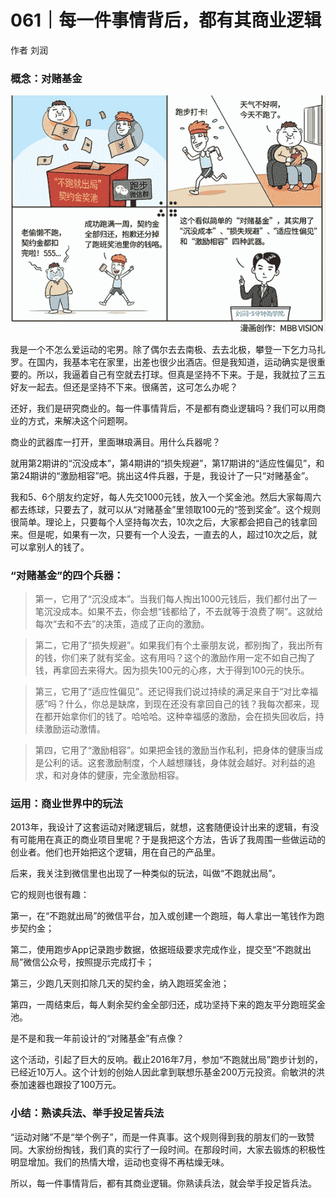 # 061｜每一件事情背后，都有其商业逻辑

作者 刘润

### 概念：对赌基金

![](img/4e4409af5a56e03172a63b92f27e957a.jpg)

我是一个不怎么爱运动的宅男。除了偶尔去去南极、去去北极，攀登一下乞力马扎罗。在国内，我基本宅在家里，出差也很少出酒店。但是我知道，运动确实是很重要的。所以，我逼着自己有空就去打球。但真是坚持不下来。于是，我就拉了三五好友一起去。但还是坚持不下来。很痛苦，这可怎么办呢？

还好，我们是研究商业的。每一件事情背后，不是都有商业逻辑吗？我们可以用商业的方式，来解决这个问题啊。

商业的武器库一打开，里面琳琅满目。用什么兵器呢？

就用第2期讲的“沉没成本”，第4期讲的“损失规避”，第17期讲的“适应性偏见”，和第24期讲的“激励相容”吧。挑出这4件兵器，于是，我设计了一只“对赌基金”。

我和5、6个朋友约定好，每人先交1000元钱，放入一个奖金池。然后大家每周六都去练球，只要去了，就可以从“对赌基金”里领取100元的“签到奖金”。这个规则很简单。理论上，只要每个人坚持每次去，10次之后，大家都会把自己的钱拿回来。但是呢，如果有一次，只要有一个人没去，一直去的人，超过10次之后，就可以拿别人的钱了。

### “对赌基金”的四个兵器：

> 第一，它用了“沉没成本”。当我们每人掏出1000元钱后，我们都付出了一笔沉没成本。如果不去，你会想“钱都给了，不去就等于浪费了啊”。这就给每次“去和不去”的决策，造成了正向的激励。

> 第二，它用了“损失规避”。如果我们有个土豪朋友说，都别掏了，我出所有的钱，你们来了就有奖金。这有用吗？这个的激励作用一定不如自己掏了钱，再拿回去来得大。因为损失100元的心疼，大于得到100元的快乐。

> 第三，它用了“适应性偏见”。还记得我们说过持续的满足来自于“对比幸福感”吗？什么，你总是缺席，到现在还没有拿回自己的钱？我每次都来，现在都开始拿你们的钱了。哈哈哈。这种幸福感的激励，会在损失回收后，持续激励运动激情。

> 第四，它用了“激励相容”。如果把金钱的激励当作私利，把身体的健康当成是公利的话。这套激励制度，个人越想赚钱，身体就会越好。对利益的追求，和对身体的健康，完全激励相容。

### 运用：商业世界中的玩法

2013年，我设计了这套运动对赌逻辑后，就想，这套随便设计出来的逻辑，有没有可能用在真正的商业项目里呢？于是我把这个方法，告诉了我周围一些做运动的创业者。他们也开始把这个逻辑，用在自己的产品里。

后来，我关注到微信里也出现了一种类似的玩法，叫做“不跑就出局”。

它的规则也很有趣：

第一，在“不跑就出局”的微信平台，加入或创建一个跑班，每人拿出一笔钱作为跑步契约金；

第二，使用跑步App记录跑步数据，依据班级要求完成作业，提交至“不跑就出局”微信公众号，按照提示完成打卡；

第三，少跑几天则扣除几天的契约金，纳入跑班奖金池；

第四，一周结束后，每人剩余契约金全部归还，成功坚持下来的跑友平分跑班奖金池。

是不是和我一年前设计的“对赌基金”有点像？

这个活动，引起了巨大的反响。截止2016年7月，参加“不跑就出局”跑步计划的，已经近10万人。这个计划的创始人因此拿到联想乐基金200万元投资。俞敏洪的洪泰加速器也跟投了100万元。

### 小结：熟读兵法、举手投足皆兵法

“运动对赌”不是“举个例子”，而是一件真事。这个规则得到我的朋友们的一致赞同。大家纷纷掏钱，我们真的实行了一段时间。在那段时间，大家去锻炼的积极性明显增加。我们的热情大增，运动也变得不再枯燥无味。

所以，每一件事情背后，都有其商业逻辑。你熟读兵法，就会举手投足皆兵法。
